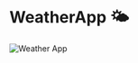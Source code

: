 # WeatherApp 🌤️

![Weather App](https://github.com/user-attachments/assets/e1e2b531-e3a0-4fa8-b996-5cb377dbb194)

